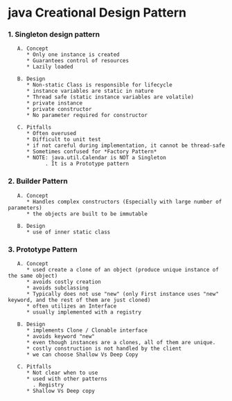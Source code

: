 # java Creational Design Pattern

### 1. Singleton design pattern
       A. Concept
          * Only one instance is created
          * Guarantees control of resources
          * Lazily loaded
          
       B. Design
          * Non-static Class is responsible for lifecycle
          * instance variables are static in nature
          * Thread safe (static instance variables are volatile)
          * private instance
          * private constructor
          * No parameter required for constructor
          
       C. Pitfalls
          * Often overused
          * Difficult to unit test
          * if not careful during implementation, it cannot be thread-safe
          * Sometimes confused for *Factory Pattern*
          * NOTE: java.util.Calendar is NOT a Singleton
                . It is a Prototype pattern

### 2. Builder Pattern
       A. Concept
          * Handles complex constructors (Especially with large number of parameters)
          * the objects are built to be immutable
         
       B. Design
          * use of inner static class
          
### 3. Prototype Pattern
       A. Concept
          * used create a clone of an object (produce unique instance of the same object)
          * avoids costly creation
          * avoids subclassing
          * Typically does not use "new" (only First instance uses "new" keyword, and the rest of them are just cloned)
          * often utilizes an Interface
          * usually implemented with a registry
          
       B. Design
          * implements Clone / Clonable interface
          * avoids keyword "new"
          * even though instances are a clones, all of them are unique.
          * costly construction is not handled by the client
          * we can choose Shallow Vs Deep Copy
          
       C. Pitfalls
          * Not clear when to use
          * used with other patterns
            . Registry
          * Shallow Vs Deep copy
       